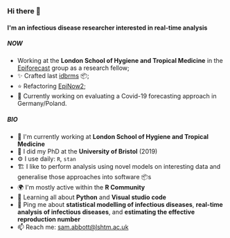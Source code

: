 ### Hi there 👋

#### I'm an infectious disease researcher interested in real-time analysis

##### NOW

- Working at the **London School of Hygiene and Tropical Medicine** in the [Epiforecast](https://github.com/epiforecasts/) group as a research fellow; 
- ✨ Crafted last [idbrms](https://github.com/epiforecasts/idbrms) :package:; 
- ⭐ Refactoring [EpiNow2](https://github.com/epiforecasts/idbrms);
- 🧻 Currently working on evaluating a Covid-19 forecasting approach in Germany/Poland.

##### BIO

- 🏢 I'm currently working at **London School of Hygiene and Tropical Medicine**
- 📜 I did my PhD at the **University of Bristol** (2019)
- ⚙️ I use daily: `R`, `stan`
- 🏗️ I like to perform analysis using novel models on interesting data and generalise those approaches into software 📦s 
- 🌍 I'm mostly active within the **R Community**
- 🌱 Learning all about **Python** and **Visual studio code**
- 💬 Ping me about **statistical modelling of infectious diseases**, **real-time analysis of infectious diseases**, and **estimating the effective reproduction number**
- 📫 Reach me: [sam.abbott@lshtm.ac.uk](sam.abbott@lshtm.ac.uk)
